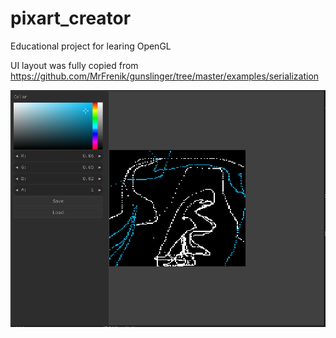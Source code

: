 # pixart_creator
Educational project for learing OpenGL

UI layout was fully copied from https://github.com/MrFrenik/gunslinger/tree/master/examples/serialization

![alt text](https://github.com/ranoke/pixart_creator/blob/main/screenshot.png?raw=true)
